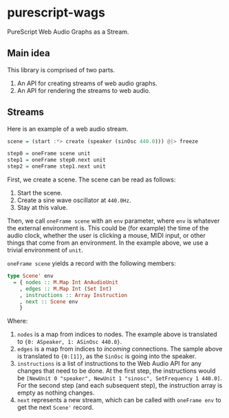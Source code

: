 # purescript-wags

PureScript Web Audio Graphs as a Stream.

## Main idea

This library is comprised of two parts.

1. An API for creating streams of web audio graphs.
1. An API for rendering the streams to web audio.

## Streams

Here is an example of a web audio stream.

```purescript
scene = (start :*> create (speaker (sinOsc 440.0))) @|> freeze

step0 = oneFrame scene unit
step1 = oneFrame step0.next unit
step2 = oneFrame step1.next unit
```

First, we create a scene. The scene can be read as follows:

1. Start the scene.
1. Create a sine wave oscillator at `440.0Hz`.
1. Stay at this value.

Then, we call `oneFrame scene` with an `env` parameter, where `env` is whatever the external environment is. This could be (for example) the time of the audio clock, whether the user is clicking a mouse, MIDI input, or other things that come from an environment.  In the example above, we use a trivial environment of `unit`.

`oneFrame scene` yields a record with the following members:

```purescript
type Scene' env
  = { nodes :: M.Map Int AnAudioUnit
    , edges :: M.Map Int (Set Int)
    , instructions :: Array Instruction
    , next :: Scene env
    }
```

Where:

1. `nodes` is a map from indices to nodes. The example above is translated to `{0: ASpeaker, 1: ASinOsc 440.0}`.
2. `edges` is a map from indices to _incoming_ connections. The sample above is translated to `{0:[1]}`, as the `SinOsc` is going into the speaker.
3. `instructions` is a list of instructions to the Web Audio API for any changes that need to be done. At the first step, the instructions would be `[NewUnit 0 "speaker", NewUnit 1 "sinosc", SetFrequency 1 440.0]`. For the second step (and each subsequent step), the instruction array is empty as nothing changes.
4. `next` represents a new stream, which can be called with `oneFrame env` to get the next `Scene'` record.